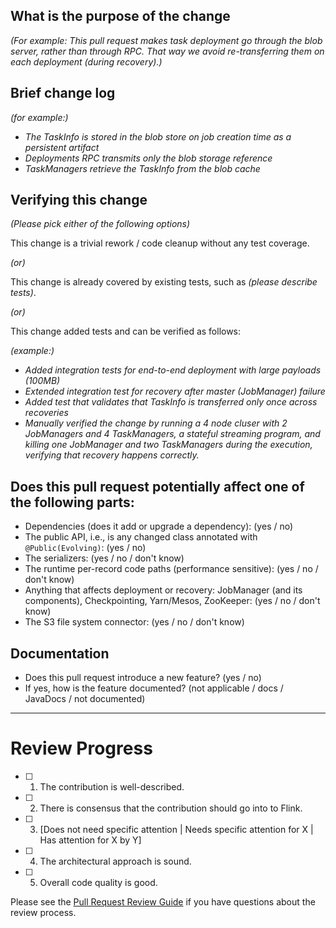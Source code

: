 <!--
*Thank you very much for contributing to Apache Flink - we are happy that you want to help us improve Flink. To help the community review your contribution in the best possible way, please go through the checklist below, which will get the contribution into a shape in which it can be best reviewed.*

*Please understand that we do not do this to make contributions to Flink a hassle. In order to uphold a high standard of quality for code contributions, while at the same time managing a large number of contributions, we need contributors to prepare the contributions well, and give reviewers enough contextual information for the review. Please also understand that contributions that do not follow this guide will take longer to review and thus typically be picked up with lower priority by the community.*

## Contribution Checklist

  - Make sure that the pull request corresponds to a [JIRA issue](https://issues.apache.org/jira/projects/FLINK/issues). Exceptions are made for typos in JavaDoc or documentation files, which need no JIRA issue.
  
  - Name the pull request in the form "[FLINK-XXXX] [component] Title of the pull request", where *FLINK-XXXX* should be replaced by the actual issue number. Skip *component* if you are unsure about which is the best component.
  Typo fixes that have no associated JIRA issue should be named following this pattern: `[hotfix] [docs] Fix typo in event time introduction` or `[hotfix] [javadocs] Expand JavaDoc for PuncuatedWatermarkGenerator`.

  - Fill out the template below to describe the changes contributed by the pull request. That will give reviewers the context they need to do the review.
  
  - Make sure that the change passes the automated tests, i.e., `mvn clean verify` passes. You can set up Travis CI to do that following [this guide](http://flink.apache.org/contribute-code.html#best-practices).

  - Each pull request should address only one issue, not mix up code from multiple issues.
  
  - Each commit in the pull request has a meaningful commit message (including the JIRA id)

  - Once all items of the checklist are addressed, remove the above text and this checklist, leaving only the filled out template below.


**(The sections below can be removed for hotfixes of typos)**
-->

## What is the purpose of the change

*(For example: This pull request makes task deployment go through the blob server, rather than through RPC. That way we avoid re-transferring them on each deployment (during recovery).)*


## Brief change log

*(for example:)*
  - *The TaskInfo is stored in the blob store on job creation time as a persistent artifact*
  - *Deployments RPC transmits only the blob storage reference*
  - *TaskManagers retrieve the TaskInfo from the blob cache*


## Verifying this change

*(Please pick either of the following options)*

This change is a trivial rework / code cleanup without any test coverage.

*(or)*

This change is already covered by existing tests, such as *(please describe tests)*.

*(or)*

This change added tests and can be verified as follows:

*(example:)*
  - *Added integration tests for end-to-end deployment with large payloads (100MB)*
  - *Extended integration test for recovery after master (JobManager) failure*
  - *Added test that validates that TaskInfo is transferred only once across recoveries*
  - *Manually verified the change by running a 4 node cluser with 2 JobManagers and 4 TaskManagers, a stateful streaming program, and killing one JobManager and two TaskManagers during the execution, verifying that recovery happens correctly.*

## Does this pull request potentially affect one of the following parts:

  - Dependencies (does it add or upgrade a dependency): (yes / no)
  - The public API, i.e., is any changed class annotated with `@Public(Evolving)`: (yes / no)
  - The serializers: (yes / no / don't know)
  - The runtime per-record code paths (performance sensitive): (yes / no / don't know)
  - Anything that affects deployment or recovery: JobManager (and its components), Checkpointing, Yarn/Mesos, ZooKeeper: (yes / no / don't know)
  - The S3 file system connector: (yes / no / don't know)

## Documentation

  - Does this pull request introduce a new feature? (yes / no)
  - If yes, how is the feature documented? (not applicable / docs / JavaDocs / not documented)

----

# Review Progress <!-- NOTE: DO NOT REMOVE THIS SECTION! -->

* [ ] 1. The contribution is well-described.
* [ ] 2. There is consensus that the contribution should go into to Flink.
* [ ] 3. [Does not need specific attention | Needs specific attention for X | Has attention for X by Y]
* [ ] 4. The architectural approach is sound.
* [ ] 5. Overall code quality is good.

Please see the [Pull Request Review Guide](https://flink.apache.org/reviewing-prs.html) if you have questions about the review process.
